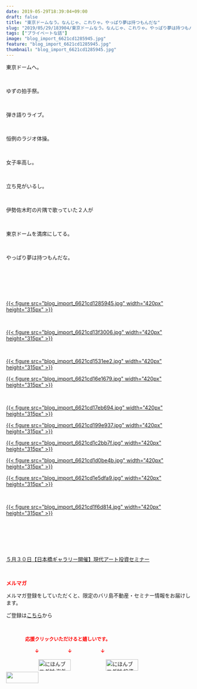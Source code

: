 ```yaml
---
date: 2019-05-29T18:39:04+09:00
draft: false
title: "東京ドームなう。なんじゃ、これりゃ。やっぱり夢は持つもんだな"
slug: "2019/05/29/183904/東京ドームなう。なんじゃ、これりゃ。やっぱり夢は持つもんだな"
tags: ["プライベートな話"]
image: "blog_import_6621cd1285945.jpg"
feature: "blog_import_6621cd1285945.jpg"
thumbnail: "blog_import_6621cd1285945.jpg"
---
```

<p>東京ドームへ。</p><p> </p><p>ゆずの拍手祭。</p><p> </p><p>弾き語りライブ。</p><p> </p><p>恒例のラジオ体操。</p><p> </p><p>女子率高し。</p><p> </p><p>立ち見がいるし。</p><p> </p><p>伊勢佐木町の片隅で歌っていた２人が</p><p> </p><p>東京ドームを満席にしてる。</p><p> </p><p>やっぱり夢は持つもんだな。</p><p> </p><p> </p><p> </p><p><a href="blog_import_6621cd1285945.jpg">{{< figure src="blog_import_6621cd1285945.jpg" width="420px" height="315px" >}}</a></p><p> </p><p><a href="blog_import_6621cd13f3006.jpg">{{< figure src="blog_import_6621cd13f3006.jpg" width="420px" height="315px" >}}</a></p><p> </p><p><a href="blog_import_6621cd1531ee2.jpg">{{< figure src="blog_import_6621cd1531ee2.jpg" width="420px" height="315px" >}}</a></p><p><a href="blog_import_6621cd16e1679.jpg">{{< figure src="blog_import_6621cd16e1679.jpg" width="420px" height="315px" >}}</a></p><p> </p><p><a href="blog_import_6621cd17eb694.jpg">{{< figure src="blog_import_6621cd17eb694.jpg" width="420px" height="315px" >}}</a></p><p><a href="blog_import_6621cd199e937.jpg">{{< figure src="blog_import_6621cd199e937.jpg" width="420px" height="315px" >}}</a></p><p><a href="blog_import_6621cd1c2bb7f.jpg">{{< figure src="blog_import_6621cd1c2bb7f.jpg" width="420px" height="315px" >}}</a></p><p><a href="blog_import_6621cd1d0be4b.jpg">{{< figure src="blog_import_6621cd1d0be4b.jpg" width="420px" height="315px" >}}</a></p><p><a href="blog_import_6621cd1e5dfa9.jpg">{{< figure src="blog_import_6621cd1e5dfa9.jpg" width="420px" height="315px" >}}</a></p><p> </p><p><a href="blog_import_6621cd1f6d814.jpg">{{< figure src="blog_import_6621cd1f6d814.jpg" width="420px" height="315px" >}}</a></p><p> </p><p> </p><p> </p><p><a href="entry-12460608263.html" target="_blank">５月３０日【日本橋ギャラリー開催】現代アート投資セミナー</a></p><p> </p><p><span style="font-weight: bold;"><span style="color: rgb(255, 0, 0);">メルマガ</span></span></p><p>メルマガ登録をしていただくと、限定のバリ島不動産・セミナー情報をお届けします。</p><p>ご登録は<a href="f9eeVI" target="_blank">こちら</a>から</p><p style="text-align: center;"> </p><p><font color="#ff0000" size="2"><strong>　　　　応援クリックいただけると嬉しいです。</strong></font></p><p><font color="#ff0000" size="2"><strong>　　　　　　↓　　　　　　↓　　　　　　↓</strong></font></p><p><a href="ranking.html?p_cid=01260127" id="&amp;blogmura_banner"><img alt="にほんブログ村 海外生活ブログ バリ島情報へ" border="0" height="31" src="data:image/svg+xml;charset=utf-8,%3Csvg%20xmlns%3D%22http%3A%2F%2Fwww.w3.org%2F2000%2Fsvg%22%20title%3D%22Placeholder%20for%20Images%22%20role%3D%22presentation%22%20viewBox%3D%220%200%2088%2031%22%20%2F%3E" width="88" data-src="//overseas.blogmura.com/bali/img/bali88_31.gif" style="aspect-ratio: auto 88 / 31;"/><noscript><img alt="にほんブログ村 海外生活ブログ バリ島情報へ" border="0" height="31" src="//overseas.blogmura.com/bali/img/bali88_31.gif" width="88"></noscript></a>  <a href="ranking.html?p_cid=01260127" id="&amp;blogmura_banner"><img alt="にほんブログ村 投資ブログ 不動産投資へ" border="0" height="31" src="data:image/svg+xml;charset=utf-8,%3Csvg%20xmlns%3D%22http%3A%2F%2Fwww.w3.org%2F2000%2Fsvg%22%20title%3D%22Placeholder%20for%20Images%22%20role%3D%22presentation%22%20viewBox%3D%220%200%2088%2031%22%20%2F%3E" width="88" data-src="//investment.blogmura.com/hudousantoushi/img/hudousantoushi88_31.gif" style="aspect-ratio: auto 88 / 31;"/><noscript><img alt="にほんブログ村 投資ブログ 不動産投資へ" border="0" height="31" src="//investment.blogmura.com/hudousantoushi/img/hudousantoushi88_31.gif" width="88"></noscript></a> <a href="link.php?1804582" title="人気ブログランキングへ"><img border="0" height="31" src="data:image/svg+xml;charset=utf-8,%3Csvg%20xmlns%3D%22http%3A%2F%2Fwww.w3.org%2F2000%2Fsvg%22%20title%3D%22Placeholder%20for%20Images%22%20role%3D%22presentation%22%20viewBox%3D%220%200%2088%2031%22%20%2F%3E" width="88" data-src="https://blog.with2.net/img/banner/banner_22.gif" style="aspect-ratio: auto 88 / 31;"/><noscript><img border="0" height="31" src="https://blog.with2.net/img/banner/banner_22.gif" width="88"></noscript></a></p>

